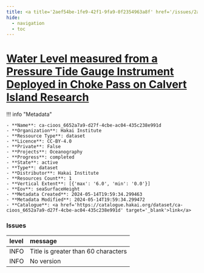 ```yaml
---
title: <a title='2aef54be-1fe9-42f1-9fa9-0f2354963a8f' href='/issues/2aef54be-1fe9-42f1-9fa9-0f2354963a8f/' target='_blank'>Water Level measured from a Pressure Tide Gauge Instrument Deployed in Choke Pass on Calvert Island Research</a>
hide:
  - navigation
  - toc
---
```


# <a title='2aef54be-1fe9-42f1-9fa9-0f2354963a8f' href='/issues/2aef54be-1fe9-42f1-9fa9-0f2354963a8f/' target='_blank'>Water Level measured from a Pressure Tide Gauge Instrument Deployed in Choke Pass on Calvert Island Research</a>

<div id='map'></div>

!!! info "Metadata"
    
    - **Name**: ca-cioos_6652a7a9-d27f-4cbe-ac04-435c238e991d 
    - **Organization**: Hakai Institute 
    - **Ressource Type**: dataset 
    - **Licence**: CC-BY-4.0 
    - **Private**: False 
    - **Projects**: Oceanography 
    - **Progress**: completed 
    - **State**: active 
    - **Type**: dataset 
    - **Distributor**: Hakai Institute 
    - **Resources Count**: 1 
    - **Vertical Extent**: [{'max': '6.0', 'min': '0.0'}] 
    - **Eov**: seaSurfaceHeight 
    - **Metadata Created**: 2024-05-14T19:59:34.299463 
    - **Metadata Modified**: 2024-05-14T19:59:34.299472 
    - **Catalogue**: <a href='https://catalogue.hakai.org/dataset/ca-cioos_6652a7a9-d27f-4cbe-ac04-435c238e991d' target='_blank'>link</a> 

### Issues

| level   | message                             |
|:--------|:------------------------------------|
| INFO    | Title is greater than 60 characters |
| INFO    | No version                          |

<script>
   document.addEventListener("DOMContentLoaded", function() {
    var map = L.map('map').setView([51.505, -125.09], 5);
    L.tileLayer('https://tile.openstreetmap.org/{z}/{x}/{y}.png', {
        maxZoom: 19,
        attribution: '&copy; <a href="http://www.openstreetmap.org/copyright">OpenStreetMap</a>'
    }).addTo(map);
    var geojsonFeature = {
        "type": "Feature",
        "properties": {
            "name" : "<a title='2aef54be-1fe9-42f1-9fa9-0f2354963a8f' href='/issues/2aef54be-1fe9-42f1-9fa9-0f2354963a8f/' target='_blank'>Water Level measured from a Pressure Tide Gauge Instrument Deployed in Choke Pass on Calvert Island Research</a>"
        },
        "geometry": {'type': 'Point', 'coordinates': [-128.12103, 51.670666]}
    }
    L.geoJSON(geojsonFeature).addTo(map);
   })
</script>